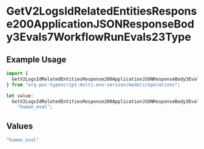 # GetV2LogsIdRelatedEntitiesResponse200ApplicationJSONResponseBody3Evals7WorkflowRunEvals23Type

## Example Usage

```typescript
import {
  GetV2LogsIdRelatedEntitiesResponse200ApplicationJSONResponseBody3Evals7WorkflowRunEvals23Type,
} from "orq-poc-typescript-multi-env-version/models/operations";

let value:
  GetV2LogsIdRelatedEntitiesResponse200ApplicationJSONResponseBody3Evals7WorkflowRunEvals23Type =
    "human_eval";
```

## Values

```typescript
"human_eval"
```